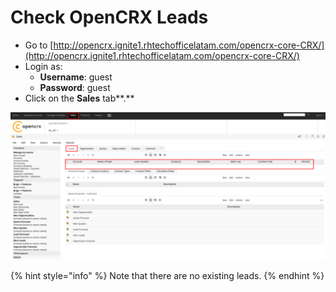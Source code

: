 # Check OpenCRX Leads

* Go to [http://opencrx.ignite1.rhtechofficelatam.com/opencrx-core-CRX/](http://opencrx.ignite1.rhtechofficelatam.com/opencrx-core-CRX/)
* Login as:
  * **Username**: guest
  * **Password**: guest
* Click on the **Sales** tab**.**

![](../../.gitbook/assets/image%20%28138%29.png)

{% hint style="info" %}
Note that there are no existing leads.
{% endhint %}

